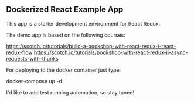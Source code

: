 ## Dockerized React Example App

This app is a starter development environment for React Redux.

The demo app is based on the following courses: 

https://scotch.io/tutorials/build-a-bookshop-with-react-redux-i-react-redux-flow
https://scotch.io/tutorials/bookshop-with-react-redux-ii-async-requests-with-thunks


For deploying to the docker container just type:

docker-compose up -d


I'd like to add test running automation, so stay tuned!

